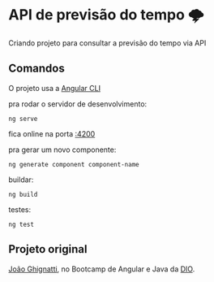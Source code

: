 # API de previsão do tempo 🌩

Criando projeto para consultar a previsão do tempo via API

## Comandos

O projeto usa a [Angular CLI](https://github.com/angular/angular-cli)

pra rodar o servidor de desenvolvimento:
```
ng serve
```

fica online na porta [:4200](http://localhost:4200/)

pra gerar um novo componente:
```
ng generate component component-name
```

buildar:
```
ng build
```

testes:
```
ng test
```

## Projeto original

[João Ghignatti](https://github.com/JGhignatti/jv-weather), no Bootcamp de Angular e Java da [DIO](https://web.digitalinnovation.one).
